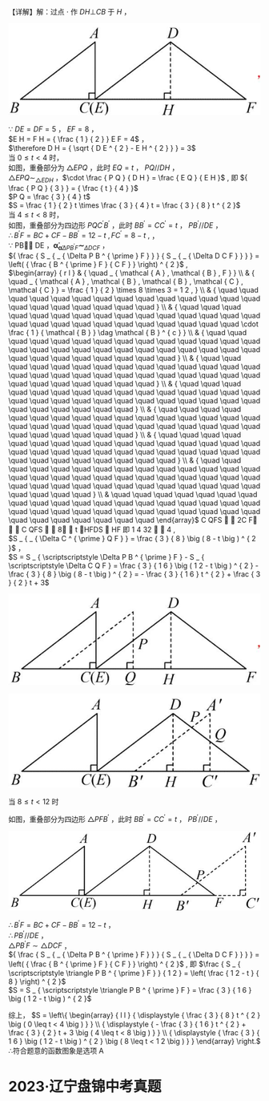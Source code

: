 【详解】解：过点 $\cdot$ 作 $D H \bot C B$ 于 $H$ ，

![](<../../qs_image_DB/专题3-5__二次函数压轴：焦点与准线，动点面积，含参二次函数（解析版）/a55c01f58fbd96e2023a39f8e826eb960fabdadc83ace0a1a2ae9fdb3268ac56.jpg>)

∵ $D E = D F = 5$ ， $E F = 8$ ，  
$E H = F H = { \frac { 1 } { 2 } } E F = 4$ ，  
$\therefore D H = { \sqrt { D E ^ { 2 } - E H ^ { 2 } } } = 3$   
当 $0 \leq t < 4$ 时，  
如图，重叠部分为 $\triangle E P Q$ ，此时 $E Q = t$ ， $P Q / / D H$ ，  
$\triangle E P Q \sim _ { \triangle E D H }$ ，$\cdot \frac { P Q } { D H } = \frac { E Q } { E H }$ , 即 ${ \frac { P Q } { 3 } } = { \frac { t } { 4 } }$   
$P Q = \frac { 3 } { 4 } t$   
$S = \frac { 1 } { 2 } t \times \frac { 3 } { 4 } t = \frac { 3 } { 8 } t ^ { 2 }$   
当 $4 \leq t < 8$ 时，  
如图，重叠部分为四边形 $P Q C ^ { \prime } B ^ { \prime }$ ，此时 $B B ^ { \prime } = C C ^ { \prime } = t$ ， $P B ^ { \prime } / / D E$ ，  
$\therefore B ^ { \prime } F = B C + C F - B B ^ { \prime } = 1 2 - t \ , F C ^ { \prime } = 8 - t \ ,$ ，  
∵ PB∥ DE ，$\mathbf { \dot { \alpha } } _ { \mathbf { \dot { \alpha } } \Delta P B ^ { \prime } F } \mathbf { \sim } _ { \Delta D C F }$ ，  
${ \frac { S _ { _ { \Delta P B ^ { \prime } F } } } { S _ { _ { \Delta D C F } } } } = \left( { \frac { B ^ { \prime } F } { C F } } \right) ^ { 2 }$ ,  
$\begin{array} { r l } & { \quad _ { \mathcal { A } , \mathcal { B } , F } } \\ & { \quad _ { \mathcal { A } , \mathcal { B } , \mathcal { B } , \mathcal { C } , \mathcal { C } } = \frac { 1 } { 2 } \times 8 \times 3 = 1 2 , } \\ & { \quad \quad \quad \quad \quad \quad \quad \quad \quad \quad \quad \quad \quad \quad \quad \quad \quad \quad \quad \quad \quad } \\ & { \quad \quad \quad \quad \quad \quad \quad \quad \quad \quad \quad \quad \quad \quad \quad \quad \quad \quad \quad \quad \quad \quad \quad \quad \quad \quad \cdot \frac { 1 } { \mathcal { B } } \dag \mathcal { B } ^ { c } } \\ & { \quad \quad \quad \quad \quad \quad \quad \quad \quad \quad \quad \quad \quad \quad \quad \quad \quad \quad \quad \quad \quad \quad \quad \quad \quad \quad \quad \quad \quad \quad \quad \quad \quad \quad } \\ & { \quad \quad \quad \quad \quad \quad \quad \quad \quad \quad \quad \quad \quad \quad \quad \quad \quad \quad \quad \quad \quad \quad \quad \quad \quad \quad \quad \quad \quad \quad \quad \quad \quad } \\ & { \quad \quad \quad \quad \quad \quad \quad \quad \quad \quad \quad \quad \quad \quad \quad \quad \quad \quad \quad \quad \quad \quad \quad \quad \quad \quad \quad \quad \quad \quad \quad \quad \quad } \\ & { \quad \quad \quad \quad \quad \quad \quad \quad \quad \quad \quad \quad \quad \quad \quad \quad \quad \quad \quad \quad \quad \quad \quad \quad \quad \quad \quad \quad \quad \quad \quad \quad \quad \quad } \\ & { \quad \quad \quad \quad \quad \quad \quad \quad \quad \quad \quad \quad \quad \quad \quad \quad \quad \quad \quad \quad \quad \quad \quad \quad \quad \quad \quad \quad \quad \quad \quad \quad \quad \quad \quad \quad } \\ & { \quad \quad \quad \quad \quad \quad \quad \quad \quad \quad \quad \quad \quad \quad \quad \quad \quad \quad \quad \quad \quad \quad \quad \quad \quad \quad \quad \quad \quad \quad \quad \quad \quad \quad \quad \quad \quad \quad \quad \quad \quad \quad } \\ &  \quad \quad \quad \quad \quad \quad \quad \quad \quad \quad \quad \quad \quad \quad \quad \quad \quad \quad \quad \quad \quad \quad \quad \quad \quad \quad \quad \quad \quad \quad \quad \quad \quad \quad \quad \quad \quad \quad \end{array}$ C QFS   2C F   C QFS   8  t HFDS  HF 即 1 4 32   4 ,  
$S _ { _ { \Delta C ^ { \prime } Q F } } = \frac { 3 } { 8 } \big ( 8 - t \big ) ^ { 2 }$ ，  
$S = S _ { \scriptscriptstyle \Delta P B ^ { \prime } F } - S _ { \scriptscriptstyle \Delta C Q F } = \frac { 3 } { 1 6 } \big ( 1 2 - t \big ) ^ { 2 } - \frac { 3 } { 8 } \big ( 8 - t \big ) ^ { 2 } = - \frac { 3 } { 1 6 } t ^ { 2 } + \frac { 3 } { 2 } t + 3$

![](<../../qs_image_DB/专题3-5__二次函数压轴：焦点与准线，动点面积，含参二次函数（解析版）/a93b8783ef1f43e8a750488cdf546cd13f41f2bf57912ae57a7eb704cd69815d.jpg>)

![](<../../qs_image_DB/专题3-5__二次函数压轴：焦点与准线，动点面积，含参二次函数（解析版）/8d008d00c816c1a0da7f48d6df0a31f5256bda36cbc81a3395fd5cfd923fcaeb.jpg>)

当 $8 \leq t < 1 2$ 时

如图，重叠部分为四边形 $\triangle P F B ^ { \prime }$ ，此时 $B B ^ { \prime } = C C ^ { \prime } = t$ ， $P B ^ { \prime } / / D E$ ，

![](<../../qs_image_DB/专题3-5__二次函数压轴：焦点与准线，动点面积，含参二次函数（解析版）/adcf5ced6f64cab4755cea70e657c3af7daeaa019ea4059269e537d923e026a3.jpg>)

$\therefore B ^ { \prime } F = B C + C F - B B ^ { \prime } = 1 2 - t$ ，  
$\therefore P B ^ { \prime } / / D E$ ，  
$\triangle P B ^ { \prime } F \sim \triangle D C F$ ，  
${ \frac { S _ { _ { \Delta P B ^ { \prime } F } } } { S _ { _ { \Delta D C F } } } } = \left( { \frac { B ^ { \prime } F } { C F } } \right) ^ { 2 }$ , 即 $\frac { S _ { \scriptscriptstyle \triangle P B ^ { \prime } F } } { 1 2 } = \left( \frac { 1 2 - t } { 8 } \right) ^ { 2 }$   
$S = S _ { \scriptscriptstyle \triangle P B ^ { \prime } F } = \frac { 3 } { 1 6 } \big ( 1 2 - t \big ) ^ { 2 }$

综上， $S = \left\{ \begin{array} { l l } { \displaystyle { \frac { 3 } { 8 } t ^ { 2 } \big ( 0 \leq t < 4 \big ) } } \\ { \displaystyle { - \frac { 3 } { 1 6 } t ^ { 2 } + \frac { 3 } { 2 } t + 3 \big ( 4 \leq t < 8 \big ) } } \\ { \displaystyle { \frac { 3 } { 1 6 } \big ( 1 2 - t \big ) ^ { 2 } \big ( 8 \leq t < 1 2 \big ) } } \end{array} \right.$ ∴符合题意的函数图象是选项 A

# 2023·辽宁盘锦中考真题
